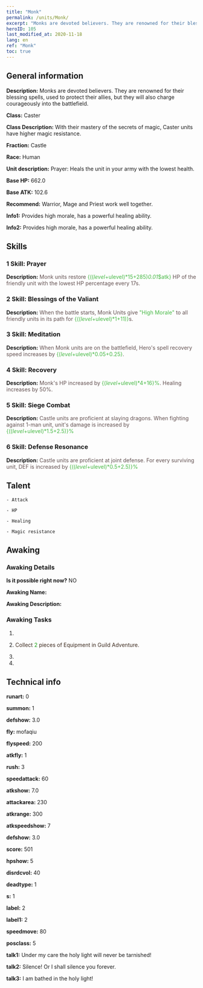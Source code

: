 ```yaml
---
title: "Monk"
permalink: /units/Monk/
excerpt: "Monks are devoted believers. They are renowned for their blessing spells, used to protect their allies, but they will also charge courageously into the battlefield."
heroID: 105
last_modified_at: 2020-11-18
lang: en
ref: "Monk"
toc: true
---
```

## General information
 **Description:** Monks are devoted believers. They are renowned for their blessing spells, used to protect their allies, but they will also charge courageously into the battlefield.

 **Class:** Caster

 **Class Description:** With their mastery of the secrets of magic, Caster units have higher magic resistance.

 **Fraction:** Castle

 **Race:** Human

 **Unit description:** Prayer: Heals the unit in your army with the lowest health.

 **Base HP:** 662.0

 **Base ATK:** 102.6

 **Recommend:** Warrior, Mage and Priest work well together.  

 **Info1:** Provides high morale, has a powerful healing ability.

 **Info2:** Provides high morale, has a powerful healing ability.

## Skills
### 1 Skill: Prayer
 **Description:** <span style="color: #645252">Monk units restore <span style="color: black"><span style="color: #48b946">{(($level+$ulevel)*15+285)*0.01*$atk}<span style="color: black"><span style="color: #645252"> HP of the friendly unit with the lowest HP percentage every 17s.<span style="color: black">

### 2 Skill: Blessings of the Valiant
 **Description:** <span style="color: #645252">When the battle starts, Monk Units give <span style="color: black"><span style="color: #48b946">\"High Morale\"<span style="color: black"><span style="color: #645252"> to all friendly units in its path for <span style="color: black"><span style="color: #48b946">{(($level+$ulevel)*1+11)}<span style="color: black"><span style="color: #645252">s.<span style="color: black">

### 3 Skill: Meditation
 **Description:** <span style="color: #645252">When Monk units are on the battlefield, Hero's spell recovery speed increases by <span style="color: black"><span style="color: #48b946">{($level+$ulevel)*0.05+0.25}<span style="color: black"><span style="color: #645252">.<span style="color: black">

### 4 Skill: Recovery
 **Description:** <span style="color: #645252">Monk's HP increased by <span style="color: black"><span style="color: #48b946">{($level+$ulevel)*4+16}%<span style="color: black"><span style="color: #645252">. Healing increases by 50%.<span style="color: black">

### 5 Skill: Siege Combat
 **Description:** <span style="color: #645252">Castle units are proficient at slaying dragons. When fighting against 1-man unit, unit's damage is increased by <span style="color: black"><span style="color: #48b946">{(($level+$ulevel)*1.5+2.5)}%<span style="color: black"><span style="color: #645252"> <span style="color: black">

### 6 Skill: Defense Resonance
 **Description:** <span style="color: #645252">Castle units are proficient at joint defense. For every surviving unit, DEF is increased by <span style="color: black"><span style="color: #48b946">{(($level+$ulevel)*0.5+2.5)}%<span style="color: black"><span style="color: #645252"><span style="color: black">

## Talent

    - Attack

    - HP

    - Healing

    - Magic resistance

## Awaking
### Awaking Details
 **Is it possible right now?** NO

 **Awaking Name:** 

 **Awaking Description:** 

### Awaking Tasks
 1. 

 2. <span style="color: #3c2a1e">Collect <span style="color: black"><span style="color: #1ca216">2<span style="color: black"><span style="color: #3c2a1e"> pieces of Equipment in Guild Adventure.<span style="color: black">

 3. 

 4. 

## Technical info
 **runart:** 0

 **summon:** 1

 **defshow:** 3.0

 **fly:** mofaqiu

 **flyspeed:** 200

 **atkfly:** 1

 **rush:** 3

 **speedattack:** 60

 **atkshow:** 7.0

 **attackarea:** 230

 **atkrange:** 300

 **atkspeedshow:** 7

 **defshow:** 3.0

 **score:** 501

 **hpshow:** 5

 **disrdcvol:** 40

 **deadtype:** 1

 **s:** 1

 **label:** 2

 **label1:** 2

 **speedmove:** 80

 **posclass:** 5

 **talk1:** Under my care the holy light will never be tarnished!

 **talk2:** Silence! Or I shall silence you forever.

 **talk3:** I am bathed in the holy light!

